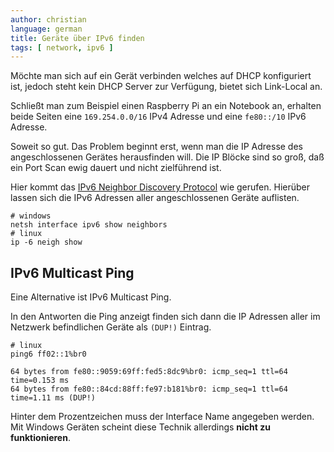 ```yaml
---
author: christian
language: german
title: Geräte über IPv6 finden
tags: [ network, ipv6 ]
---
```


Möchte man sich auf ein Gerät verbinden welches auf DHCP
konfiguriert ist, jedoch steht kein DHCP Server zur Verfügung, 
bietet sich Link-Local an.

Schließt man zum Beispiel einen Raspberry Pi an ein
Notebook an, erhalten beide Seiten eine
`169.254.0.0/16` IPv4 Adresse und eine `fe80::/10` IPv6 Adresse.

Soweit so gut. Das Problem beginnt erst, wenn man die IP Adresse
des angeschlossenen Gerätes herausfinden will. Die IP Blöcke sind
so groß, daß ein Port Scan ewig dauert und nicht zielführend ist.

Hier kommt das [IPv6 Neighbor Discovery Protocol](https://de.wikipedia.org/wiki/Neighbor_Discovery_Protocol)
wie gerufen. Hierüber lassen sich die IPv6 Adressen aller angeschlossenen
Geräte auflisten.

```
# windows
netsh interface ipv6 show neighbors
# linux
ip -6 neigh show
```

## IPv6 Multicast Ping

Eine Alternative ist IPv6 Multicast Ping. 

In den Antworten die Ping anzeigt finden sich dann die IP Adressen aller im
Netzwerk befindlichen Geräte als `(DUP!)` Eintrag.

```
# linux
ping6 ff02::1%br0
```

```
64 bytes from fe80::9059:69ff:fed5:8dc9%br0: icmp_seq=1 ttl=64 time=0.153 ms
64 bytes from fe80::84cd:88ff:fe97:b181%br0: icmp_seq=1 ttl=64 time=1.11 ms (DUP!)
```

Hinter dem Prozentzeichen muss der Interface Name angegeben werden.
Mit Windows Geräten scheint diese Technik allerdings **nicht zu funktionieren**.
